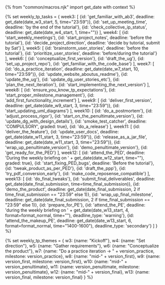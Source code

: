 {% from "common/macros.njk" import get_date with context %}

{% set weekly_tp_tasks = {
week3: [
  {id: 'get_familiar_with_ab3', deadline: get_date(date_w3_start, 5, time="23:59")},
  {id: 'set_up_meeting_time', deadline: 'by the end of the tutorial'},
  {id: 'check_collective_ip_status', deadline: get_date(date_w4_start, 1, time="")}
],
week4: [
  {id: 'start_weekly_meetings'},
  {id: 'start_project_notes', deadline: 'before the tutorial'},
  {id: 'decide_project_direction', deadline: 'decide by tutorial, submit by Sat'}
],
week5: [
  {id: 'brainstorm_user_stories', deadline: 'before the tutorial'},
  {id: 'prioritize_user_stories', deadline: 'before/during the tutorial'}
],
week6: [
  {id: 'conceptualize_first_version'},
  {id: 'draft_the_ug'},
  {id: 'set_up_project_repo'},
  {id: 'get_familiar_with_the_code_base'}
],
week7: [
  {id: 'do_a_practice_iteration', deadline: get_date(date_w7_start, 10, time="23:59")},
  {id: 'update_website_aboutus_readme'},
  {id: 'update_the_ug'},
  {id: 'update_dg_user_stories_etc'},
  {id: 'plan_the_next_iteration'},
  {id: 'start_implementing_the_next_version'}
],
week8: [
  {id: 'ensure_you_know_tp_expectations'},
  {id: 'start_proper_milestone_management'},
  {id: 'add_first_functionality_increment'}
],
week9: [
  {id: 'deliver_first_version', deadline: get_date(date_w9_start, 3, time="23:59")},
  {id: 'start_updating_uml_diagrams'}
],
week10: [
  {id: 'do_a_postmortem'},
  {id: 'adjust_process_rigor'},
  {id: 'start_on_the_penultimate_version'},
  {id: 'update_dg_with_design_details'},
  {id: 'smoke_test_catcher', deadline: 'COMPULSORY', graded: true},
  {id: 'do_a_release'}
],
week11: [
  {id: 'deliver_the_feature'},
  {id: 'update_user_docs', deadline: get_date(date_w11_start, 3, time="23:59")},
  {id: 'release_as_a_jar_file', deadline: get_date(date_w11_start, 3, time="23:59")},
  {id: 'wrap_up_penultimate_version'},
  {id: 'demo_penultimate_version'},
  {id: 'get_ready_for_the_PED'}
],
week12: [
  {id: 'attend_the_PED', deadline: 'During the weekly briefing on ' + get_date(date_w12_start, time=""), graded: true},
  {id: 'start_fixing_PED_bugs', deadline: 'Before the tutorial'},
  {id: 'tweak_product_as_per_PED'},
  {id: 'draft_the_ppp'},
  {id: 'try_pdf_conversion_early'},
  {id: 'make_code_reposense_compatible'}
],
week13: [
  {id: 'do_final_tweaks'},
  {id: 'submit_final_deliverables', deadline: get_date(date_final_submission, time=time_final_submission)},
  {id: 'demo_the_product', deadline: get_date(date_final_submission, 2 if time_final_submission == "23:59" else 1)},
  {id: 'wrap_up_final_milestone', deadline: get_date(date_final_submission, 2 if time_final_submission == "23:59" else 1)},
  {id: 'prepare_for_PE'},
  {id: 'attend_the_PE', deadline: 'during the weekly briefing on ' + get_date(date_w13_start, 4, format=format_normal, time=""), deadline_type: 'warning'},
  {id: 'attend_the_makeup_PE', deadline: get_date(date_w13_start, 6, format=format_normal, time="1400-1600"), deadline_type: 'secondary'}
]
} %}

{% set weekly_tp_themes = {
  w3: {name: "Kickoff"},
  w4: {name: "Set direction"},
  w5: {name: "Gather requirements"},
  w6: {name: "Conceptualize the product"},
  w7: {name: "Do a practice iteration → " + version_practice, milestone: version_practice},
  w8: {name: "mid-" + version_first},
  w9: {name: version_first, milestone: version_first},
  w10: {name: "mid-" + version_penultimate},
  w11: {name: version_penultimate, milestone: version_penultimate},
  w12: {name: "mid-" + version_final},
  w13: {name: version_final, milestone: version_final}
} %}
